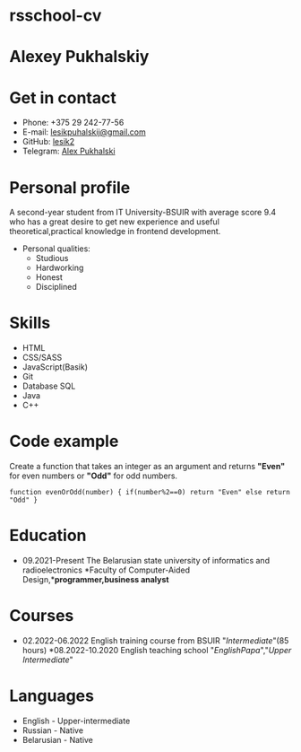 # rsschool-cv

# Alexey Pukhalskiy

# Get in contact

* Phone: +375 29 242-77-56
* E-mail: lesikpuhalskij@gmail.com
* GitHub: [lesik2](https://github.com/lesik2)
* Telegram: [Alex Pukhalski](https://t.me/alexPukhalskiy)

# Personal profile

A second-year student from IT University-BSUIR with average score 9.4 who has a great desire to get new experience and useful theoretical,practical knowledge in frontend development.

* Personal qualities:
    + Studious
    + Hardworking
    + Honest
    + Disciplined

# Skills

* HTML
* CSS/SASS
* JavaScript(Basik)
* Git
* Database SQL
* Java
* C++

# Code example

Create a function that takes an integer as an argument and returns **"Even"** for even numbers or **"Odd"** for odd numbers.

`function evenOrOdd(number) {
  if(number%2==0) return "Even"
  else return "Odd"
}`

# Education

* 09.2021-Present
The Belarusian state university of informatics and radioelectronics
*Faculty of Computer-Aided Design,***programmer,business analyst**

# Courses

* 02.2022-06.2022
English training course from BSUIR "*Intermediate*"(85 hours)
*08.2022-10.2020
English teaching school "*EnglishPapa*","*Upper Intermediate*"

# Languages

* English - Upper-intermediate
* Russian - Native
* Belarusian - Native





